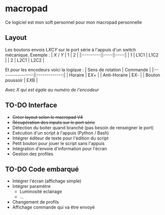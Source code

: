 # macropad
Ce logiciel est mon soft personnel pour mon macropad personnelle

## Layout
Les boutons envois L*X*C*Y* sur le port série à l'appuis d'un switch mécanique.
Exemple :
| *X* / *Y* | 1    | 2    |
|:---------:|:----:|:----:|
| 1         | L1C1 | L1C2 |
| 2         | L2C1 | L2C2 |

Et pour les encodeurs voici la logique :
| Sens de rotation | Commande      |
|:----------------:|:-------------:|
| Horaire          | E*X*+         |
| Anti-Horaire     | E*X*-         |
| Bouton poussoir  | E*X*B         |

*Avec X qui est égale au numéro de l'encodeur*  

## TO-DO Interface
- <s>Créer layout selon le macropad V4</s>
- <s>Récupération des inputs sur le port série</s>
- Détection du boiter quand branché (pas besoin de renseigner le port)
- Exécution d'un script à l'appuis (Python / Bash)
- Intégrer éditeur de texte pour l'édition du script
- Petit bouton pour jouer le script sans l'appuis
- Intégration d'envoie d'information pour l'écran
- Gestion des profiles

## TO-DO Code embarqué
- Intégrer l'écran (affichage simple)
- Intégrer paramètre
    - Luminosité eclairage
    - ...
- Changement de profils
- Affichage commande qui va être envoyé
